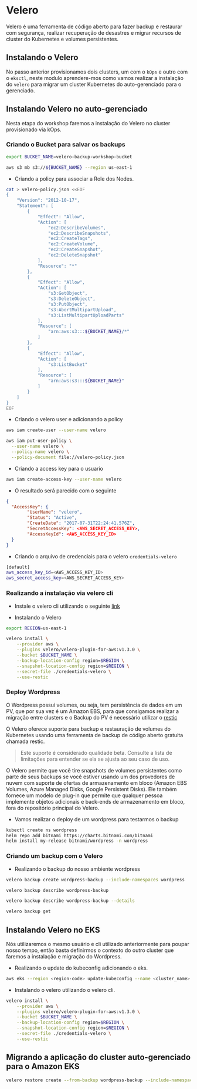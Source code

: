 # Velero

Velero é uma ferramenta de código aberto para fazer backup e restaurar com segurança, realizar recuperação de desastres e migrar recursos de cluster do Kubernetes e volumes persistentes.

## Instalando o Velero

No passo anterior provisionamos dois clusters, um com o `kOps` e outro com o `eksctl`, neste modulo aprendere-mos como vamos realizar a instalação do `velero` para migrar um cluster Kubernetes do auto-gerenciado para o gerenciado.

## Instalando Velero no auto-gerenciado

Nesta etapa do workshop faremos a instalação do Velero no cluster provisionado via kOps.

### Criando o Bucket para salvar os backups

```sh
export BUCKET_NAME=velero-backup-workshop-bucket

aws s3 mb s3://${BUCKET_NAME} --region us-east-1
```

- Criando a policy para associar a Role dos Nodes.

```sh
cat > velero-policy.json <<EOF
{
    "Version": "2012-10-17",
    "Statement": [
        {
            "Effect": "Allow",
            "Action": [
                "ec2:DescribeVolumes",
                "ec2:DescribeSnapshots",
                "ec2:CreateTags",
                "ec2:CreateVolume",
                "ec2:CreateSnapshot",
                "ec2:DeleteSnapshot"
            ],
            "Resource": "*"
        },
        {
            "Effect": "Allow",
            "Action": [
                "s3:GetObject",
                "s3:DeleteObject",
                "s3:PutObject",
                "s3:AbortMultipartUpload",
                "s3:ListMultipartUploadParts"
            ],
            "Resource": [
                "arn:aws:s3:::${BUCKET_NAME}/*"
            ]
        },
        {
            "Effect": "Allow",
            "Action": [
                "s3:ListBucket"
            ],
            "Resource": [
                "arn:aws:s3:::${BUCKET_NAME}"
            ]
        }
    ]
}
EOF
```

- Criando o velero user e adicionando a policy

```sh
aws iam create-user --user-name velero

aws iam put-user-policy \
  --user-name velero \
  --policy-name velero \
  --policy-document file://velero-policy.json
```

- Criando a access key para o usuario

```sh
aws iam create-access-key --user-name velero
```

- O resultado será parecido com o seguinte

```json
{
  "AccessKey": {
        "UserName": "velero",
        "Status": "Active",
        "CreateDate": "2017-07-31T22:24:41.576Z",
        "SecretAccessKey": <AWS_SECRET_ACCESS_KEY>,
        "AccessKeyId": <AWS_ACCESS_KEY_ID>
  }
}
```

- Criando o arquivo de credenciais para o velero `credentials-velero`

```sh
[default]
aws_access_key_id=<AWS_ACCESS_KEY_ID>
aws_secret_access_key=<AWS_SECRET_ACCESS_KEY>
```

### Realizando a instalação via velero cli

- Instale o velero cli utilizando o seguinte [link](https://velero.io/docs/v1.7/basic-install/)

- Instalando o Velero

```sh
export REGION=us-east-1

velero install \
    --provider aws \
    --plugins velero/velero-plugin-for-aws:v1.3.0 \
    --bucket $BUCKET_NAME \
    --backup-location-config region=$REGION \
    --snapshot-location-config region=$REGION \
    --secret-file ./credentials-velero \
    --use-restic
```

### Deploy Wordpress

O Wordpress possui volumes, ou seja, tem persistência de dados em um PV, que por sua vez é um Amazon EBS, para que consigamos realizar a migração entre clusters e o Backup do PV é necessário utilizar o [restic](https://github.com/restic/restic)

O Velero oferece suporte para backup e restauração de volumes do Kubernetes usando uma ferramenta de backup de código aberto gratuita chamada restic.

> Este suporte é considerado qualidade beta. Consulte a lista de limitações para entender se ela se ajusta ao seu caso de uso.

O Velero permite que você tire snapshots de volumes persistentes como parte de seus backups se você estiver usando um dos provedores de nuvem com suporte de ofertas de armazenamento em bloco (Amazon EBS Volumes, Azure Managed Disks, Google Persistent Disks). Ele também fornece um modelo de plug-in que permite que qualquer pessoa implemente objetos adicionais e back-ends de armazenamento em bloco, fora do repositório principal do Velero.

- Vamos realizar o deploy de um wordpress para testarmos o backup

```sh
kubectl create ns wordpress
helm repo add bitnami https://charts.bitnami.com/bitnami
helm install my-release bitnami/wordpress -n wordpress
```

### Criando um backup com o Velero

- Realizando o backup do nosso ambiente wordpress

```sh
velero backup create wordpress-backup --include-namespaces wordpress

velero backup describe wordpress-backup

velero backup describe wordpress-backup --details

velero backup get
```

## Instalando Velero no EKS

Nós utilizaremos o mesmo usuário e cli utilizado anteriormente para poupar nosso tempo, então basta definirmos o contexto do outro cluster que faremos a instalação e migração do Wordpress.

- Realizando o update do kubeconfig adicionando o eks.

```sh
aws eks --region <region-code> update-kubeconfig --name <cluster_name>
```

- Instalando o velero utilizando o velero cli.

```sh
velero install \
    --provider aws \
    --plugins velero/velero-plugin-for-aws:v1.3.0 \
    --bucket $BUCKET_NAME \
    --backup-location-config region=$REGION \
    --snapshot-location-config region=$REGION \
    --secret-file ./credentials-velero \
    --use-restic
```

## Migrando a aplicação do cluster auto-gerenciado para o Amazon EKS

```sh
velero restore create --from-backup wordpress-backup --include-namespaces wordpress
```
